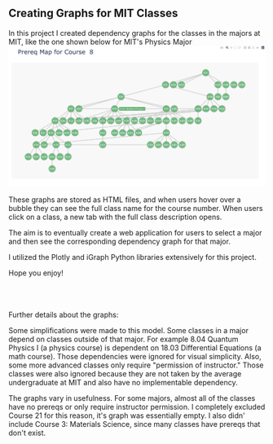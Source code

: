 ## **Creating Graphs for MIT Classes**

In this project I created dependency graphs for the classes in the majors at MIT, like the one shown below for MIT's Physics Major
![image](course-8-graph.png)


These graphs are stored as HTML files, and when users hover over a bubble they can see the full class name for the course number. When users click on a class, a new tab with the full class description opens.

The aim is to eventually create a web application for users to select a major and then see the corresponding dependency graph for that major.

I utilized the Plotly and iGraph Python libraries extensively for this project.

Hope you enjoy!

<br> <br> <br>
Further details about the graphs: 

Some simplifications were made to this model. Some classes in a major depend on classes outside of that major. For example
8.04 Quantum Physics I (a physics course) is dependent on 18.03 Differential Equations (a math course). Those dependencies were
ignored for visual simplicity. Also, some more advanced classes only require "permission of instructor." Those classes were also ignored
because they are not taken by the average undergraduate at MIT and also have no implementable dependency.

The graphs vary in usefulness. For some majors, almost all of the classes have no prereqs or only require instructor permission. I completely excluded Course 21 for this reason, it's graph was essentially empty. I also didn' include Course 3: Materials Science, since many classes have prereqs that don't exist. 


